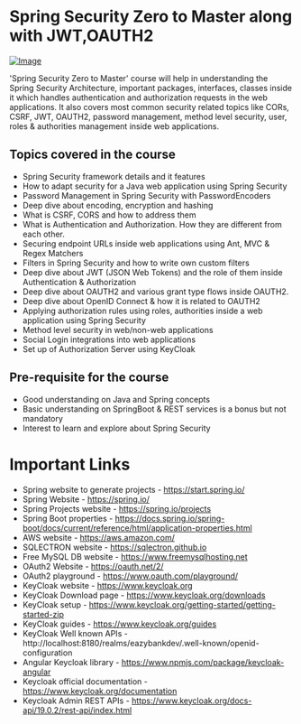 # Spring Security Zero to Master along with JWT,OAUTH2

[![Image](https://github.com/eazybytes/springsecurity6/blob/3.2.0/Spring%20Security.png "Spring Security Zero to Master along with JWT,OAUTH2")](https://www.udemy.com/course/spring-security-zero-to-master/?referralCode=87DD08821FF0A3685D1C)

'Spring Security Zero to Master' course will help in understanding the Spring Security Architecture, important packages, interfaces, classes inside it which handles authentication and authorization requests in the web applications. It also covers most common security related topics like CORs, CSRF, JWT, OAUTH2, password management, method level security, user, roles & authorities management inside web applications.

## Topics covered in the course

* Spring Security framework details and it features
* How to adapt security for a Java web application using Spring Security
* Password Management in Spring Security with PasswordEncoders
* Deep dive about encoding, encryption and hashing
* What is CSRF, CORS and how to address them
* What is Authentication and Authorization. How they are different from each other.
* Securing endpoint URLs inside web applications using Ant, MVC & Regex Matchers
* Filters in Spring Security and how to write own custom filters
* Deep dive about JWT (JSON Web Tokens) and the role of them inside Authentication & Authorization
* Deep dive about OAUTH2 and various grant type flows inside OAUTH2.
* Deep dive about OpenID Connect & how it is related to OAUTH2
* Applying authorization rules using roles, authorities inside a web application using Spring Security
* Method level security in web/non-web applications
* Social Login integrations into web applications
* Set up of Authorization Server using KeyCloak 

## Pre-requisite for the course
- Good understanding on Java and Spring concepts
- Basic understanding on SpringBoot & REST services is a bonus but not mandatory
- Interest to learn and explore about Spring Security

# Important Links

- Spring website to generate projects - https://start.spring.io/
- Spring Website - https://spring.io/
- Spring Projects website - https://spring.io/projects
- Spring Boot properties - https://docs.spring.io/spring-boot/docs/current/reference/html/application-properties.html
- AWS website - https://aws.amazon.com/
- SQLECTRON website - https://sqlectron.github.io
- Free MySQL DB website - https://www.freemysqlhosting.net
- OAuth2 Website - https://oauth.net/2/
- OAuth2 playground - https://www.oauth.com/playground/
- KeyCloak website - https://www.keycloak.org
- KeyCloak Download page - https://www.keycloak.org/downloads
- KeyCloak setup - https://www.keycloak.org/getting-started/getting-started-zip
- KeyCloak guides - https://www.keycloak.org/guides
- KeyCloak Well known APIs - http://localhost:8180/realms/eazybankdev/.well-known/openid-configuration
- Angular Keycloak library - https://www.npmjs.com/package/keycloak-angular
- Keycloak official documentation - https://www.keycloak.org/documentation
- Keycloak Admin REST APIs - https://www.keycloak.org/docs-api/19.0.2/rest-api/index.html
